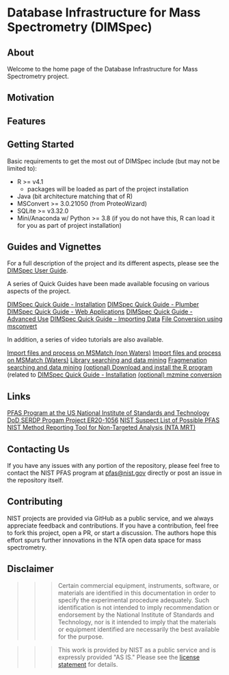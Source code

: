 # Database Infrastructure for Mass Spectrometry (DIMSpec)

## About

Welcome to the home page of the Database Infrastructure for Mass Spectrometry project.

## Motivation

## Features

## Getting Started

Basic requirements to get the most out of DIMSpec include (but may not be limited to):
- R >= v4.1
  - packages will be loaded as part of the project installation
- Java (bit architecture matching that of R)
- MSConvert >= 3.0.21050 (from ProteoWizard)
- SQLite >= v3.32.0
- Mini/Anaconda w/ Python >= 3.8 (if you do not have this, R can load it for you as part of project installation)

## Guides and Vignettes

For a full description of the project and its different aspects, please see the [DIMSpec User Guide]().

A series of Quick Guides have been made available focusing on various aspects of the project.

[DIMSpec Quick Guide - Installation](/vignettes/quick_install.Rmd)
[DIMSpec Quick Guide - Plumber](/vignettes/quick_plumber.Rmd)
[DIMSpec Quick Guide - Web Applications](/vignettes/quick_apps.Rmd)
[DIMSpec Quick Guide - Advanced Use](/vignettes/quick_advanced.Rmd)
[DIMSpec Quick Guide - Importing Data](/vignettes/quick_import.Rmd)
[File Conversion using msconvert](/vignettes/file_convert.Rmd)

In addition, a series of video tutorials are also available.

[Import files and process on MSMatch (non Waters)]()
[Import files and process on MSMatch (Waters)]()
[Library searching and data mining]()
[Fragmenation searching and data mining]()
[(optional) Download and install the R program]() (related to [DIMSpec Quick Guide - Installation](/vignettes/quick_install.Rmd)
[(optional) mzmine conversion]()

## Links

[PFAS Program at the US National Institute of Standards and Technology](https://www.nist.gov/programs-projects/and-polyfluoroalkyl-substances-pfas) 
[DoD SERDP Progam Project ER20-1056](https://www.serdp-estcp.org/projects/details/a0bb4198-02cd-44b9-9e73-9ef916e7f7e0/er20-1056-project-overview#:~:text=ER20-1056%20Objective%20The%20use%20of%20spectral%20libraries%20is,per-%20and%20polyfluoroalkyl%20substances%20%28PFAS%29%20in%20environmental%20samples.) 
[NIST Suspect List of Possible PFAS](https://github.com/usnistgov/NISTPFAS/blob/main/suspectlist) 
[NIST Method Reporting Tool for Non-Targeted Analysis (NTA MRT)](https://github.com/usnistgov/NISTPFAS/blob/main/methodreportingtool) 

## Contacting Us

If you have any issues with any portion of the repository, please feel free to contact the NIST PFAS program at <a href="mailto:=pfas@nist.gov?subject=DIMSpec%20Inquiry">pfas@nist.gov</a> directly or post an issue in the repository itself.

## Contributing

NIST projects are provided via GitHub as a public service, and we always appreciate feedback and contributions. If you have a contribution, feel free to fork this project, open a PR, or start a discussion. The authors hope this effort spurs further innovations in the NTA open data space for mass spectrometry.

## Disclaimer

>>> Certain commercial equipment, instruments, software, or materials are identified in this documentation in order to specify the experimental procedure adequately. Such identification is not intended to imply recommendation or endorsement by the National Institute of Standards and Technology, nor is it intended to imply that the materials or equipment identified are necessarily the best available for the purpose.

>>> This work is provided by NIST as a public service and is expressly provided "AS IS." Please see the [license statement](License.md) for details.
